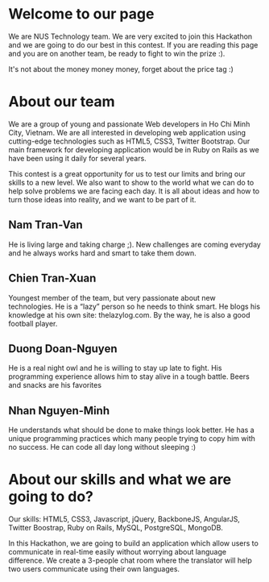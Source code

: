 Welcome to our page
================

We are NUS Technology team. We are very excited to join this Hackathon and we are going to do our best in this contest. If you are reading this page and you are on another team, be ready to fight to win the prize :).

It's not about the money money money, forget about the price tag :)

About our team
===========================
We are a group of young and passionate Web developers in Ho Chi Minh City, Vietnam. We are all interested in developing web application using cutting-edge technologies such as HTML5, CSS3, Twitter Bootstrap. Our main framework for developing application would be in Ruby on Rails as we have been using it daily for several years.

This contest is a great opportunity for us to test our limits and bring our skills to a new level. We also want to show to the world what we can do to help solve problems we are facing each day. It is all about ideas and how to turn those ideas into reality, and we want to be part of it.

Nam Tran-Van
----
He is living large and taking charge ;). New challenges are coming everyday and he always works hard and smart to take them down.

Chien Tran-Xuan
----
Youngest member of the team, but very passionate about new technologies. He is a “lazy” person so he needs to think smart. He blogs his knowledge at his own site: thelazylog.com. By the way, he is also a good football player.

Duong Doan-Nguyen
----
He is a real night owl and he is willing to stay up late to fight. His programming experience allows him to stay alive in a tough battle. Beers and snacks are his favorites

Nhan Nguyen-Minh
----
He understands what should be done to make things look better. He has a unique programming practices which many people trying to copy him with no success. He can code all day long without sleeping :)

About our skills and what we are going to do?
=======

Our skills: HTML5, CSS3, Javascript, jQuery, BackboneJS, AngularJS, Twitter Boostrap, Ruby on Rails, MySQL, PostgreSQL, MongoDB.

In this Hackathon, we are going to build an application which allow users to communicate in real-time easily without worrying about language difference. We create a 3-people chat room where the translator will help two users communicate using their own languages.